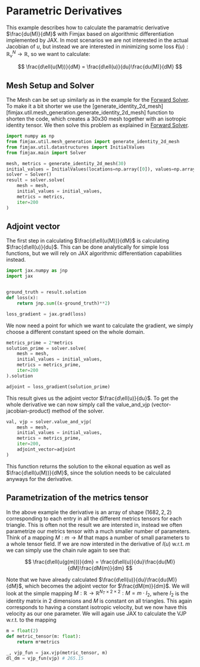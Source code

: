 # Parametric Derivatives

This example describes how to calculate the paramatric derivative $\frac{du(M)}{dM}$ with Fimjax based on algorithmic differentiation implemented by JAX.
In most scenarios we are not interested in the actual Jacobian of $u$, but instead we are interested in minimizing some loss $\ell(u): \mathbb R^N_v \to \mathbb R$, so we want to calculate:

$$
    \frac{d\ell(u(M))}{dM} = \frac{d\ell(u)}{du}\frac{du(M)}{dM}
$$

## Mesh Setup and Solver

The Mesh can be set up similarly as in the example for the [Forward Solver](./solve.md). To make it a bit shorter we use the [generate_identity_2d_mesh][fimjax.util.mesh_generation.generate_identity_2d_mesh] function to shorten the code, which creates a 30x30 mesh together with an isotropic identity tensor.
We then solve this problem as explained in [Forward Solver](./solve.md).

```py
import numpy as np
from fimjax.util.mesh_generation import generate_identity_2d_mesh
from fimjax.util.datastructures import InitialValues
from fimjax.main import Solver

mesh, metrics = generate_identity_2d_mesh(30)
initial_values = InitialValues(locations=np.array([0]), values=np.array([0.]))
solver = Solver()
result = solver.solve(
    mesh = mesh,
    initial_values = initial_values,
    metrics = metrics,
    iter=200
)
```

## Adjoint vector
The first step in calculating $\frac{d\ell(u(M))}{dM}$ is calculating $\frac{d\ell(u)}{du}$.
This can be done analytically for simple loss functions, but we will rely on JAX algorithmic differentiation capabilities instead.

```py
import jax.numpy as jnp
import jax


ground_truth = result.solution
def loss(x):
    return jnp.sum((x-ground_truth)**2)

loss_gradient = jax.grad(loss)
```

We now need a point for which we want to calculate the gradient, we simply choose a different constant speed on the whole domain.

```py
metrics_prime = 2*metrics
solution_prime = solver.solve(
    mesh = mesh,
    initial_values = initial_values,
    metrics = metrics_prime,
    iter=200
).solution

adjoint = loss_gradient(solution_prime)
```

This result gives us the adjoint vector $\frac{d\ell(u)}{du}$.
To get the whole derivative we can now simply call the value_and_vjp (vector-jacobian-product) method of the solver.

```py
val, vjp = solver.value_and_vjp(
    mesh = mesh,
    initial_values = initial_values,
    metrics = metrics_prime,
    iter=200,
    adjoint_vector=adjoint
)
```

This function returns the solution to the eikonal equation as well as  $\frac{d\ell(u(M))}{dM}$,
since the solution needs to be calculated anyways for the derivative.

## Parametrization of the metrics tensor
In the above example the derivative is an array of shape $(1682,2,2)$ corresponding to each entry
in all the different metrics tensors for each triangle.
This is often not the result we are intersted in, instead we often parametrize our metrics tensor with a much smaller number of parameters.
Think of a mapping $M: m \to M$ that maps a number of small parameters to a whole tensor field.
If we are now intersted in the derivative of $l(u)$ w.r.t. $m$ we can simply use the chain rule again to see that:

$$
    \frac{d\ell(u(g(m)))}{dm} = \frac{d\ell(u)}{du}\frac{du(M)}{dM}\frac{dM(m)}{dm}
$$

Note that we have already calculated $\frac{d\ell(u)}{du}\frac{du(M)}{dM}$, which becomes the adjoint vector for $\frac{dM(m)}{dm}$.
We will look at the simple mapping $M: \mathbb R \to \mathbb R^{N_T\times 2\times 2}: M = m \cdot I_2$, where $I_2$ is the identity matrix in 2 dimensions and $M$ is constant on all triangles.
This again corresponds to having a constant isotropic velocity, but we now have this velocity as our one parameter.
We will again use JAX to calculate the VJP w.r.t. to the mapping

```py
m = float(2)
def metric_tensor(m: float):
    return m*metrics

_, vjp_fun = jax.vjp(metric_tensor, m)
dl_dm = vjp_fun(vjp) # 265.15
```
